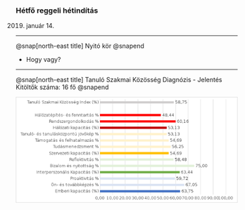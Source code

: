 ### Hétfő reggeli hétindítás

 2019. január 14.

---


@snap[north-east title] 
Nyitó kör 
@snapend

- Hogy vagy?

---


@snap[north-east title] 
Tanuló Szakmai Közösség Diagnózis - Jelentés <br/>Kitöltők száma: 16 fő 
@snapend

![img](god/hetfo/20190114/tszk_export.png)
